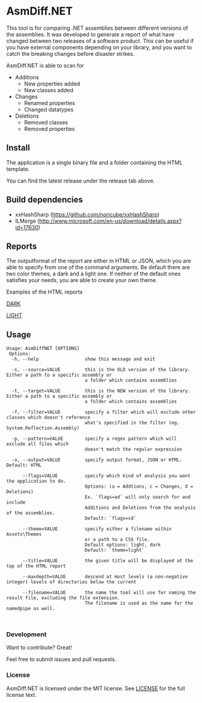# AsmDiff.NET

This tool is for comparing .NET assemblies between different versions of the assemblies. It was developed to generate a report of what have changed between two releases of a software product.
This can be useful if you have external components depending on your library, and you want to catch the breaking changes before disaster strikes.

AsmDiff.NET is able to scan for

- Additions
  * New properties added
  * New classes added
- Changes
  * Renamed properties
  * Changed datatypes
- Deletions
  * Removed classes
  * Removed properties

## Install
The application is a single binary file and a folder containing the HTML template.

You can find the latest release under the release tab above.

## Build dependencies
- xxHashSharp (https://github.com/noricube/xxHashSharp)
- ILMerge (http://www.microsoft.com/en-us/download/details.aspx?id=17630)

## Reports
The outputformat of the report are either in HTML or JSON, which you are able to specify from one of the command arguments.
Be default there are two color themes, a dark and a light one.
If neither of the default ones satisfies your needs, you are able to create your own theme.

Examples of the HTML reports

[DARK](https://raw.githubusercontent.com/KLIM8D/AsmDiff.NET/master/example-report-dark.gif)

[LIGHT](https://raw.githubusercontent.com/KLIM8D/AsmDiff.NET/master/example-report-light.gif)


## Usage
```
Usage: AsmDiffNET [OPTIONS]
 Options:
  -h, --help                 show this message and exit
  
  -s, --source=VALUE         this is the OLD version of the library. Either a path to a specific assembly or 
                             a folder which contains assemblies
                             
  -t, --target=VALUE         this is the NEW version of the library. Either a path to a specific assembly or 
                             a folder which contains assemblies
                             
  -f, --filter=VALUE         specify a filter which will exclude other classes which doesn't reference
                             what's specified in the filter (eg. System.Reflection.Assembly)
                             
  -p, --pattern=VALUE        specify a regex pattern which will exclude all files which 
                             doesn't match the regular expression
                             
  -o, --output=VALUE         specify output format, JSON or HTML. Default: HTML
  
      --flags=VALUE          specify which kind of analysis you want the application to do.
                             Options: (a = Addtions, c = Changes, d = Deletions)
                             Ex. `flags=ad` will only search for and include
                             Additions and Deletions from the analysis of the assemblies.
                             Default: `flags=cd`
                             
      --theme=VALUE          specify either a filename within Assets\Themes
                             or a path to a CSS file.
                             Default options: light, dark
                             Default: `theme=light`

      --title=VALUE          the given title will be displayed at the top of the HTML report

      --maxdepth=VALUE       descend at most levels (a non-negative integer) levels of directories below the current

      --filename=VALUE       the name the tool will use for naming the result file, excluding the file extension.
                             The filename is used as the name for the namedpipe as well.

                             
```

### Development

Want to contribute? Great!

Feel free to submit issues and pull requests.

### License
AsmDiff.NET is licensed under the MIT license. See [LICENSE](https://github.com/KLIM8D/AsmDiff.NET/blob/master/LICENSE.txt) for the full license text.
